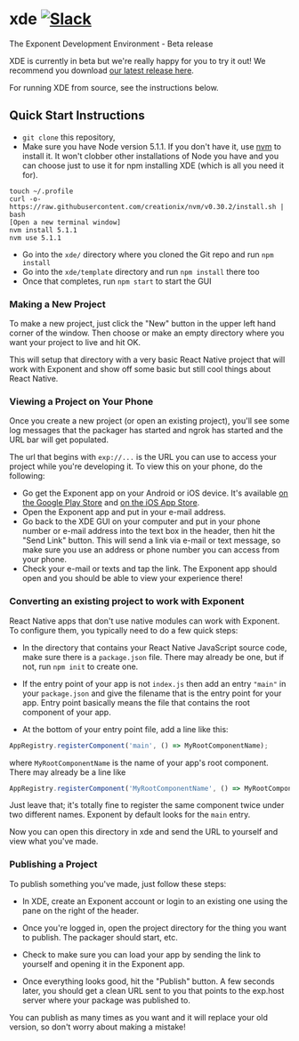 # xde [![Slack](http://slack.exponentjs.com/badge.svg)](http://slack.exponentjs.com)
The Exponent Development Environment - Beta release

XDE is currently in beta but we're really happy for you to try it out! We recommend you download [our latest release here](https://github.com/exponentjs/xde/releases/latest).

For running XDE from source, see the instructions below.

## Quick Start Instructions

- `git clone` this repository,
- Make sure you have Node version 5.1.1. If you don't have it, use [nvm]( https://github.com/creationix/nvm) to install it. It won't clobber other installations of Node you have and you can choose just to use it for npm installing XDE (which is all you need it for).

```shell
touch ~/.profile
curl -o- https://raw.githubusercontent.com/creationix/nvm/v0.30.2/install.sh | bash
[Open a new terminal window]
nvm install 5.1.1
nvm use 5.1.1
```

- Go into the `xde/` directory where you cloned the Git repo and run `npm install`
- Go into the `xde/template` directory and run `npm install` there too
- Once that completes, run `npm start` to start the GUI

### Making a New Project

To make a new project, just click the "New" button in the upper left hand corner of the window. Then choose or make an empty directory where you want your project to live and hit OK.

This will setup that directory with a very basic React Native project that will work with Exponent and show off some basic but still cool things about React Native.

### Viewing a Project on Your Phone

Once you create a new project (or open an existing project), you'll see some log messages that the packager has started and ngrok has started and the URL bar will get populated.

The url that begins with `exp://...` is the URL you can use to access your project while you're developing it. To view this on your phone, do the following:

- Go get the Exponent app on your Android or iOS device. It's available [on the Google Play Store](https://play.google.com/store/apps/details?id=host.exp.exponent) and [on the iOS App Store](https://itunes.com/apps/exponent).
- Open the Exponent app and put in your e-mail address.
- Go back to the XDE GUI on your computer and put in your phone number or e-mail address into the text box in the header, then hit the "Send Link" button. This will send a link via e-mail or text message, so make sure you use an address or phone number you can access from your phone.
- Check your e-mail or texts and tap the link. The Exponent app should open and you should be able to view your experience there!

### Converting an existing project to work with Exponent

React Native apps that don't use native modules can work with Exponent. To configure them, you typically need to do a few quick steps:

  * In the directory that contains your React Native JavaScript source code, make sure there is a `package.json` file. There may already be one, but if not, run `npm init` to create one.

  * If the entry point of your app is not `index.js` then add an entry `"main"` in your `package.json` and give the filename that is the entry point for your app. Entry point basically means the file that contains the root component of your app.

  * At the bottom of your entry point file, add a line like this:

  ```js
  AppRegistry.registerComponent('main', () => MyRootComponentName);
  ```

  where `MyRootComponentName` is the name of your app's root component. There may already be a line like

  ```js
  AppRegistry.registerComponent('MyRootComponentName', () => MyRootComponentName);
  ```

  Just leave that; it's totally fine to register the same component twice under two different names. Exponent by default looks for the `main` entry.

  Now you can open this directory in xde and send the URL to yourself and view what you've made.

### Publishing a Project

To publish something you've made, just follow these steps:

  * In XDE, create an Exponent account or login to an existing one using the pane on the right of the header.

  * Once you're logged in, open the project directory for the thing you want to publish. The packager should start, etc.

  * Check to make sure you can load your app by sending the link to yourself and opening it in the Exponent app.

  * Once everything looks good, hit the "Publish" button. A few seconds later, you should get a clean URL sent to you that points to the exp.host server where your package was published to.

You can publish as many times as you want and it will replace your old version, so don't worry about making a mistake!
